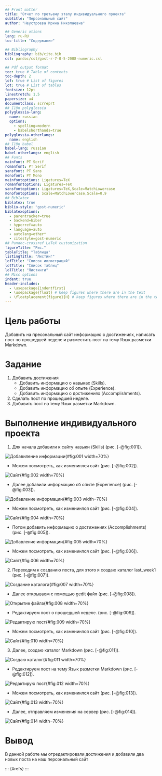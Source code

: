 ```yaml
---
## Front matter
title: "Отчет по третьему этапу индивидуального проекта"
subtitle: "Персональный сайт"
author: "Неустроева Ирина Николаевна"

## Generic otions
lang: ru-RU
toc-title: "Содержание"

## Bibliography
bibliography: bib/cite.bib
csl: pandoc/csl/gost-r-7-0-5-2008-numeric.csl

## Pdf output format
toc: true # Table of contents
toc-depth: 2
lof: true # List of figures
lot: true # List of tables
fontsize: 12pt
linestretch: 1.5
papersize: a4
documentclass: scrreprt
## I18n polyglossia
polyglossia-lang:
  name: russian
  options:
	- spelling=modern
	- babelshorthands=true
polyglossia-otherlangs:
  name: english
## I18n babel
babel-lang: russian
babel-otherlangs: english
## Fonts
mainfont: PT Serif
romanfont: PT Serif
sansfont: PT Sans
monofont: PT Mono
mainfontoptions: Ligatures=TeX
romanfontoptions: Ligatures=TeX
sansfontoptions: Ligatures=TeX,Scale=MatchLowercase
monofontoptions: Scale=MatchLowercase,Scale=0.9
## Biblatex
biblatex: true
biblio-style: "gost-numeric"
biblatexoptions:
  - parentracker=true
  - backend=biber
  - hyperref=auto
  - language=auto
  - autolang=other*
  - citestyle=gost-numeric
## Pandoc-crossref LaTeX customization
figureTitle: "Рис."
tableTitle: "Таблица"
listingTitle: "Листинг"
lofTitle: "Список иллюстраций"
lotTitle: "Список таблиц"
lolTitle: "Листинги"
## Misc options
indent: true
header-includes:
  - \usepackage{indentfirst}
  - \usepackage{float} # keep figures where there are in the text
  - \floatplacement{figure}{H} # keep figures where there are in the text
---
```


# Цель работы

Добавить на пресональный сайт информацию о достижениях, написать пост по прошедшей неделе и разместить пост на тему Язык разметки Markdown.

# Задание

1. Добавить достижения
   - Добавить информацию о навыках (Skills).
   - Добавить информацию об опыте (Experience).
   - Добавить информацию о достижениях (Accomplishments).
2. Сделать пост по прошедшей неделе.
3. Добавить пост на тему Язык разметки Markdown.

# Выполнение индивидуального проекта 

1. Для начала добавили к сайту навыки (Skills) (рис. [-@fig:001]).

![Добавиление информации](image/1.jpg){#fig:001 width=70%}

* Можем посмотреть, как изменинлся сайт (рис. [-@fig:002]).

![Сайт](image/2.jpg){#fig:002 width=70%}

* Далее добавили информацию об опыте (Experience) (рис. [-@fig:003]).

![Добавление информации](image/3.jpg){#fig:003 width=70%}

* Можем посмотреть, как изменинлся сайт (рис. [-@fig:004]).

![Сайт](image/4.jpg){#fig:004 width=70%}

* Потом добавить информацию о достижениях (Accomplishments)  (рис. [-@fig:005]).

![Добавление информации](image/5.jpg){#fig:005 width=70%}

* Можем посмотреть, как изменинлся сайт (рис. [-@fig:006]).

![Сайт](image/6.jpg){#fig:006 width=70%}

2. Переходим к созданию поста, для этого я создаю каталог last_week1 (рис. [-@fig:007]).

![Создание каталога](image/13.jpg){#fig:007 width=70%}

* Далее открываем c помощью gedit файл (рис. [-@fig:008]).

![Открытие файла](image/14.jpg){#fig:008 width=70%}

* Редактируем пост о прошедшей неделе. (рис. [-@fig:009]).

![Редактирую пост](image/7.jpg){#fig:009 width=70%}

* Можем посмотреть, как изменинлся сайт (рис. [-@fig:010]).

![Сайт](image/8.jpg){#fig:010 width=70%}

3. Далее, создаю каталог Markdown (рис. [-@fig:011]).

![Создаю каталог](image/9.jpg){#fig:011 width=70%}

* Редактируем пост на тему Язык разметки Markdown (рис. [-@fig:012]).

![Редактирую пост](image/10.jpg){#fig:012 width=70%}

* Можем посмотреть, как изменинлся сайт (рис. [-@fig:013]).

![Сайт](image/11.jpg){#fig:013 width=70%}

* Далее, отправляем изменения на сервер (рис. [-@fig:014]).

![Сайт](image/15.jpg){#fig:014 width=70%}


# Вывод

В данной работе мы отредактировали достижения и добавили два новых поста на наш персональный сайт 

::: {#refs}
:::
